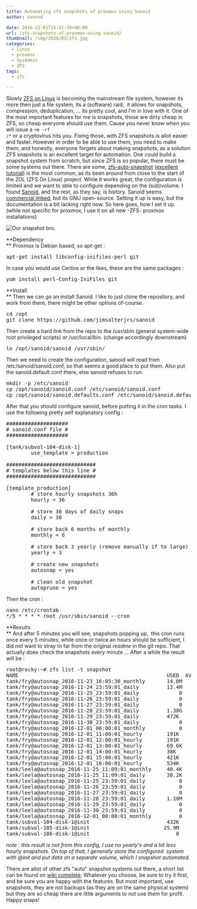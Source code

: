 ```yaml
---
title: Automating zfs snapshots of proxmox using Sanoid
author: svennd

date: 2016-12-01T15:41:39+00:00
url: /zfs-snapshots-of-proxmox-using-sanoid/
thumbnail: /img/2020/03/zfs.jpg
categories:
  - Linux
  - proxmox
  - SysAdmin
  - ZFS
tags:
  - zfs

---
```

Slowly [ZFS on Linux][1] is becoming the mainstream file system, however its more then just a file system, its a (software) raid,  it allows for snapshots, compression, deduplication, ... its pretty cool, and I'm in love with it. One of the most important features for me is snapshots, those are dirty cheap in ZFS, so cheap everyone should use them. Cause you never know when you will issue a <code class="EnlighterJSRAW" data-enlighter-language="null">rm -rf /*</code> or a cryptovirus hits you. Fixing those, with ZFS snapshots is allot easier and faster. However in order to be able to use them, you need to make them, and honestly, everyone forgets about making snapshots, as a solution ZFS snapshots is an excellent target for automation. One could build a snapshot system from scratch, but since ZFS is so popular, there must be some systems out there. There are some, [zfs-auto-snapshot][2] ([excellent tutorial][3]) is the most common, as its been around from close to the start of the ZOL (ZFS On Linux) project. While it works great, the configuration is limited and we want to able to configure depending on the (sub)volume. I found [Sanoid][4], and the rest, as they say, is history. Sanoid seems [commercial linked][5], but its GNU open-source. Setting it up is easy, but the documentation is a bit lacking right now. So here goes, how I set it up. (while not specific for proxmox, I use it on all new -ZFS- proxmox installations)

![Our snapshot bro.](/img/2016/12/sanoid.png)

**Dependency  
** Proxmox is Debian based, so apt-get :

<pre>apt-get install libconfig-inifiles-perl git</pre>

In case you would use Centos or the likes, these are the same packages :

<pre>yum install perl-Config-IniFiles git</pre>

**Install  
** Then we can go an install Sanoid. I like to just clone the repository, and work from there, there might be other options of-course.

<pre>cd /opt
git clone https://github.com/jimsalterjrs/sanoid
</pre>

Then create a hard link from the repo to the /usr/sbin (general system-wide root privileged scripts) or /usr/local/bin. (change accordingly downstream)

<pre>ln /opt/sanoid/sanoid /usr/sbin/</pre>

Then we need to create the configuration, sanoid will read from /etc/sanoid/sanoid.conf, so that seems a good place to put them. Also put the sanoid.default.conf there, else sanoid refuses to run.

<pre>mkdir -p /etc/sanoid
cp /opt/sanoid/sanoid.conf /etc/sanoid/sanoid.conf
cp /opt/sanoid/sanoid.defaults.conf /etc/sanoid/sanoid.defaults.conf</pre>

After that you should configure sanoid, before putting it in the cron tasks. I use the following pretty self explanatory config :

<pre>####################
# sanoid.conf file #
####################

[tank/subvol-104-disk-1]
        use_template = production

#############################
# templates below this line #
#############################

[template_production]
        # store hourly snapshots 36h
        hourly = 36

        # store 30 days of daily snaps
        daily = 30

        # store back 6 months of monthly
        monthly = 6

        # store back 3 yearly (remove manually if to large)
        yearly = 3

        # create new snapshots
        autosnap = yes

        # clean old snapshot
        autoprune = yes</pre>

Then the cron :

<pre>nano /etc/crontab
*/5 * * * * root /usr/sbin/sanoid --cron</pre>

**Results  
** And after 5 minutes you will see, snapshots popping up,  this cron runs once every 5 minutes, while once or twice an hours should be sufficient, I did not want to stray to far from the original _readme_ in the git repo. That actually does check the snapshots every minute ... After a while the result will be :

<pre>root@rocky:~# zfs list -t snapshot
NAME                                                USED  AVAIL  REFER  MOUNTPOINT
tank/fry@autosnap_2016-11-23_16:05:30_monthly  		14.0M      -  4.13T  -
tank/fry@autosnap_2016-11-24_23:59:01_daily    		13.4M      -  4.13T  -
tank/fry@autosnap_2016-11-25_23:59:01_daily        		0      -  4.13T  -
tank/fry@autosnap_2016-11-26_23:59:01_daily       		0      -  4.13T  -
tank/fry@autosnap_2016-11-27_23:59:01_daily        		0      -  4.13T  -
tank/fry@autosnap_2016-11-28_23:59:01_daily   		1.38G      -  4.14T  -
tank/fry@autosnap_2016-11-29_23:59:01_daily     	472K      -  4.14T  -
tank/fry@autosnap_2016-11-30_23:59:01_daily        		0      -  4.14T  -
tank/fry@autosnap_2016-12-01_00:00:01_monthly     		0      -  4.14T  -
tank/fry@autosnap_2016-12-01_11:00:01_hourly    	191K      -  4.14T  -
tank/fry@autosnap_2016-12-01_12:00:01_hourly    	191K      -  4.14T  -
tank/fry@autosnap_2016-12-01_13:00:01_hourly   		69.6K      -  4.14T  -
tank/fry@autosnap_2016-12-01_14:00:01_hourly    	38K      -  4.14T  -
tank/fry@autosnap_2016-12-01_15:00:01_hourly    	421K      -  4.14T  -
tank/fry@autosnap_2016-12-01_16:00:01_hourly    	534K      -  4.14T  -
tank/leela@autosnap_2016-11-25_11:09:01_monthly     40.4K      -  4.43G  -
tank/leela@autosnap_2016-11-25_11:09:01_daily       38.2K      -  4.47G  -
tank/leela@autosnap_2016-11-25_23:59:01_daily           0      -   883G  -
tank/leela@autosnap_2016-11-26_23:59:01_daily           0      -   883G  -
tank/leela@autosnap_2016-11-27_23:59:01_daily           0      -   883G  -
tank/leela@autosnap_2016-11-28_23:59:01_daily       1.10M      -   883G  -
tank/leela@autosnap_2016-11-29_23:59:01_daily           0      -   862G  -
tank/leela@autosnap_2016-11-30_23:59:01_daily           0      -   862G  -
tank/leela@autosnap_2016-12-01_00:00:01_monthly         0      -   862G  -
tank/subvol-104-disk-1@init                         432K      -   642M  -
tank/subvol-105-disk-1@init                        25.9M      -   689M  -
tank/subvol-106-disk-1@init                            0      -  1.24G  -</pre>

_note : this result is not from this config, I use no yearly's and a lot less hourly snapshots. On top of that, I generally store the configured  system with @init and put data on a separate volume, which I snapshot automated._

There are allot of other zfs "auto" snapshot systems out there, a short list can be found on [wiki complete][6]; Whatever you choose, be sure to try it first, and be sure you are happy with the features. But most important, use snapshots, they are not backups (as they are on the same physical system) but they are so cheap there are little arguments to not use them for profit. Happy snaps!

 [1]: http://zfsonlinux.org
 [2]: https://github.com/zfsonlinux/zfs-auto-snapshot
 [3]: https://briankoopman.com/zfs-automated-snapshots/
 [4]: https://github.com/jimsalterjrs/sanoid
 [5]: http://www.openoid.net/products/
 [6]: http://wiki.complete.org/ZFSAutoSnapshots
